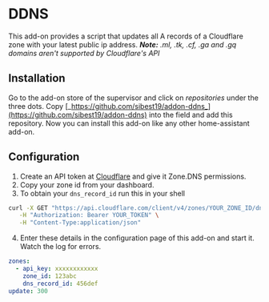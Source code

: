 # DDNS

This add-on provides a script that updates all A records of a Cloudflare zone with your latest public ip address.
_**Note:** .ml, .tk, .cf, .ga and .gq domains aren't supported by Cloudflare's API_

## Installation

Go to the add-on store of the supervisor and click on _repositories_ under the three dots.
Copy [_https://github.com/sibest19/addon-ddns_](https://github.com/sibest19/addon-ddns) into the field and add this repository.
Now you can install this add-on like any other home-assistant add-on.

## Configuration

1. Create an API token at [Cloudflare](https://dash.cloudflare.com/profile/api-tokens) and give it Zone.DNS permissions.
1. Copy your zone id from your dashboard.
2. To obtain your `dns_record_id` run this in your shell
  ```sh
  curl -X GET "https://api.cloudflare.com/client/v4/zones/YOUR_ZONE_ID/dns_records" \
     -H "Authorization: Bearer YOUR_TOKEN" \
     -H "Content-Type:application/json"
  ```
4. Enter these details in the configuration page of this add-on and start it. Watch the log for errors.
  ```yml
  zones:
    - api_key: xxxxxxxxxxxx
      zone_id: 123abc
      dns_record_id: 456def
  update: 300
  ```
